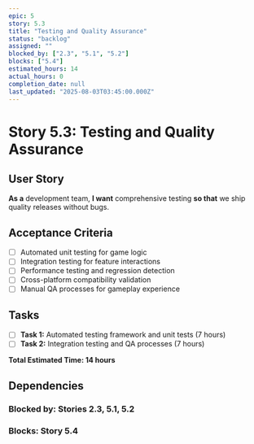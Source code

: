 ```yaml
---
epic: 5
story: 5.3
title: "Testing and Quality Assurance"
status: "backlog"
assigned: ""
blocked_by: ["2.3", "5.1", "5.2"]
blocks: ["5.4"]
estimated_hours: 14
actual_hours: 0
completion_date: null
last_updated: "2025-08-03T03:45:00.000Z"
---
```


# Story 5.3: Testing and Quality Assurance

## User Story
**As a** development team, **I want** comprehensive testing **so that** we ship quality releases without bugs.

## Acceptance Criteria
- [ ] Automated unit testing for game logic
- [ ] Integration testing for feature interactions
- [ ] Performance testing and regression detection
- [ ] Cross-platform compatibility validation
- [ ] Manual QA processes for gameplay experience

## Tasks
- [ ] **Task 1:** Automated testing framework and unit tests (7 hours)
- [ ] **Task 2:** Integration testing and QA processes (7 hours)

**Total Estimated Time: 14 hours**

## Dependencies
### Blocked by: Stories 2.3, 5.1, 5.2
### Blocks: Story 5.4